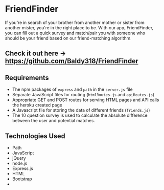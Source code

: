 # FriendFinder

If you're in search of your brother from another mother or sister from another mister, you're in the right place to be. With our app, FriendFinder, you can fill out a quick survey and match/pair you with someone who should be your friend based on our friend-matching algorithm.
## Check it out here -> https://github.com/Baldy318/FriendFinder

## Requirements

- The npm packages of `express` and `path` in the `server.js` file
- Separate JavaScript files for routing (`htmlRoutes.js` and `apiRoutes.js`)
- Appropriate GET and POST routes for serving HTML pages and API calls the heroku created page
- A Javascript file for storing the data of different friends (`friends.js`)
- The 10 question survey is used to calculate the absolute difference between the user and potential matches.

## Technologies Used

- Path
- JavaScript
- jQuery
- node.js
- Express.js
- HTML
- Bootstrap
- 
